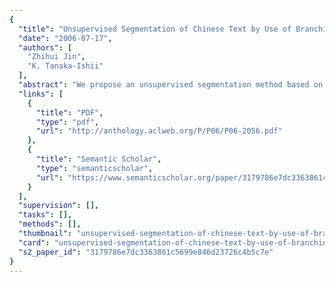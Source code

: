 ```yaml
---
{
  "title": "Unsupervised Segmentation of Chinese Text by Use of Branching Entropy",
  "date": "2006-07-17",
  "authors": [
    "Zhihui Jin",
    "K. Tanaka-Ishii"
  ],
  "abstract": "We propose an unsupervised segmentation method based on an assumption about language data: that the increasing point of entropy of successive characters is the location of a word boundary. A large-scale experiment was conducted by using 200 MB of unsegmented training data and 1 MB of test data, and precision of 90% was attained with recall being around 80%. Moreover, we found that the precision was stable at around 90% independently of the learning data size.",
  "links": [
    {
      "title": "PDF",
      "type": "pdf",
      "url": "http://anthology.aclweb.org/P/P06/P06-2056.pdf"
    },
    {
      "title": "Semantic Scholar",
      "type": "semanticscholar",
      "url": "https://www.semanticscholar.org/paper/3179786e7dc3363861c5699e846d23726c4b5c7e"
    }
  ],
  "supervision": [],
  "tasks": [],
  "methods": [],
  "thumbnail": "unsupervised-segmentation-of-chinese-text-by-use-of-branching-entropy-thumb.jpg",
  "card": "unsupervised-segmentation-of-chinese-text-by-use-of-branching-entropy-card.jpg",
  "s2_paper_id": "3179786e7dc3363861c5699e846d23726c4b5c7e"
}
---
```


